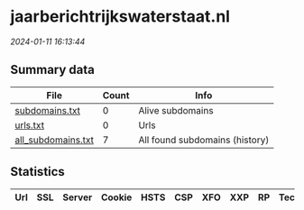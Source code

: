 # jaarberichtrijkswaterstaat.nl
*2024-01-11 16:13:44*
## Summary data


| File       | Count | Info |
|------------|-------|------|
|[subdomains.txt](/data/jaarberichtrijkswaterstaat.nl/subdomains.txt)|0|Alive subdomains|
|[urls.txt](/data/jaarberichtrijkswaterstaat.nl/urls.txt)|0|Urls|
|[all_subdomains.txt](/data/jaarberichtrijkswaterstaat.nl/all_subdomains.txt)|7|All found subdomains (history)|


## Statistics


| Url | SSL | Server | Cookie | HSTS | CSP | XFO | XXP | RP | Tech |Title |
|------------|-------|------|------|------|------|------|------|------|------|------|